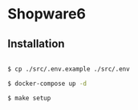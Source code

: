 # Shopware6

## Installation

```bash

$ cp ./src/.env.example ./src/.env

$ docker-compose up -d

$ make setup

```
